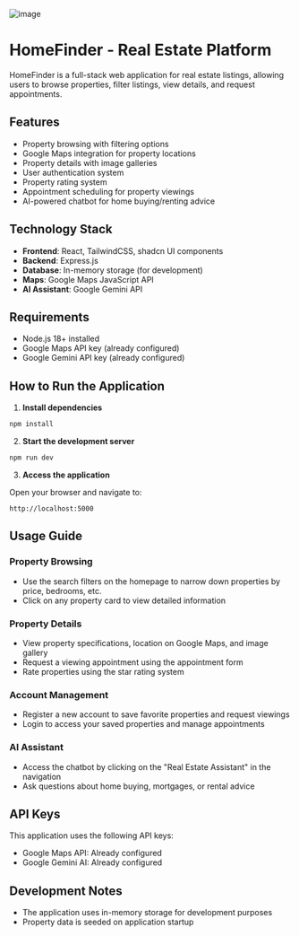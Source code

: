 ![image](https://github.com/user-attachments/assets/a83b0d8a-3e74-4dbe-a50f-c65c8ccce474)


# HomeFinder - Real Estate Platform

HomeFinder is a full-stack web application for real estate listings, allowing users to browse properties, filter listings, view details, and request appointments.

## Features

- Property browsing with filtering options
- Google Maps integration for property locations
- Property details with image galleries
- User authentication system
- Property rating system
- Appointment scheduling for property viewings
- AI-powered chatbot for home buying/renting advice

## Technology Stack

- **Frontend**: React, TailwindCSS, shadcn UI components
- **Backend**: Express.js
- **Database**: In-memory storage (for development)
- **Maps**: Google Maps JavaScript API
- **AI Assistant**: Google Gemini API

## Requirements

- Node.js 18+ installed
- Google Maps API key (already configured)
- Google Gemini API key (already configured)

## How to Run the Application

1. **Install dependencies**

```bash
npm install
```

2. **Start the development server**

```bash
npm run dev
```

3. **Access the application**

Open your browser and navigate to:
```
http://localhost:5000
```

## Usage Guide

### Property Browsing
- Use the search filters on the homepage to narrow down properties by price, bedrooms, etc.
- Click on any property card to view detailed information

### Property Details
- View property specifications, location on Google Maps, and image gallery
- Request a viewing appointment using the appointment form
- Rate properties using the star rating system

### Account Management
- Register a new account to save favorite properties and request viewings
- Login to access your saved properties and manage appointments

### AI Assistant
- Access the chatbot by clicking on the "Real Estate Assistant" in the navigation
- Ask questions about home buying, mortgages, or rental advice

## API Keys

This application uses the following API keys:

- Google Maps API: Already configured
- Google Gemini AI: Already configured

## Development Notes

- The application uses in-memory storage for development purposes
- Property data is seeded on application startup
